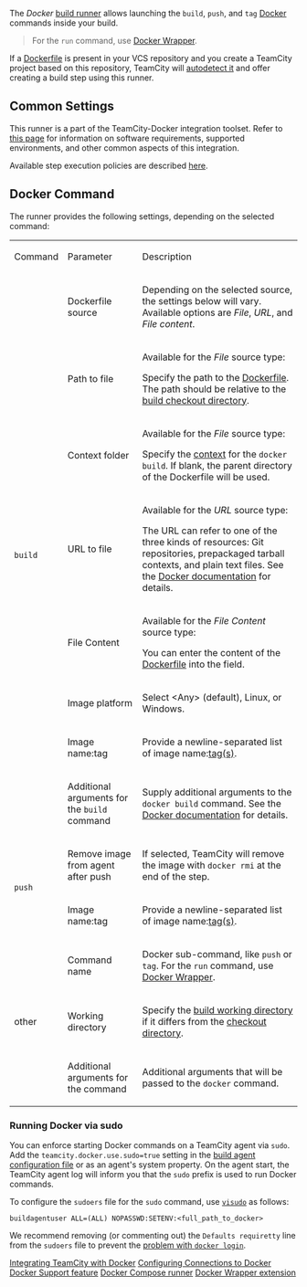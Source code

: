 [//]: # (title: Docker)
[//]: # (auxiliary-id: Docker)

The _Docker_ [build runner](build-runner.md) allows launching the `build`, `push`, and `tag` [Docker](https://www.docker.com/) commands inside your build.

>For the `run` command, use [Docker Wrapper](docker-wrapper.md).

If a [Dockerfile](https://docs.docker.com/engine/reference/builder/) is present in your VCS repository and you create a TeamCity project based on this repository, TeamCity will [autodetect it](configuring-build-steps.md#Autodetecting+build+steps) and offer creating a build step using this runner.

## Common Settings

This runner is a part of the TeamCity-Docker integration toolset. Refer to [this page](integrating-teamcity-with-docker.md) for information on software requirements, supported environments, and other common aspects of this integration.

Available step execution policies are described [here](configuring-build-steps.md#Execution+policy).

## Docker Command

The runner provides the following settings, depending on the selected command:

<table><tr>

<td>

Command

</td>

<td>

Parameter

</td>

<td>

Description

</td></tr>

<tr>

<td rowspan="8">

`build`

</td>

<td id="Docker build" auxiliary-id="Docker build">

Dockerfile source

</td>

<td>

Depending on the selected source, the settings below will vary. Available options are _File_, _URL_, and _File content_.

</td></tr><tr>

<td>

Path to file

</td>

<td>

Available for the _File_ source type:

Specify the path to the [Dockerfile](https://docs.docker.com/engine/reference/builder/). The path should be relative to the [build checkout directory](build-checkout-directory.md).

</td></tr><tr>

<td>

Context folder

</td>

<td>

Available for the _File_ source type:

Specify the [context](https://docs.docker.com/engine/reference/commandline/build/#extended-description) for the `docker build`. If blank, the parent directory of the Dockerfile will be used.

</td></tr><tr>

<td>

URL to file

</td>

<td>

Available for the _URL_ source type:

The URL can refer to one of the three kinds of resources: Git repositories, prepackaged tarball contexts, and plain text files. See the [Docker documentation](https://docs.docker.com/engine/reference/commandline/build/#extended-description) for details.

</td></tr><tr>

<td>

File Content

</td>

<td>

Available for the _File Content_ source type:

You can enter the content of the [Dockerfile](https://docs.docker.com/engine/reference/builder/) into the field.

</td></tr><tr>

<td>

Image platform

</td>

<td>

Select \<Any\> (default), Linux, or Windows.

</td></tr><tr>

<td>

Image name:tag

</td>

<td>

Provide a newline-separated list of image name:[tag(s)](https://docs.docker.com/engine/reference/commandline/tag/).

</td></tr><tr>

<td>

Additional arguments for the `build` command

</td>

<td>

Supply additional arguments to the `docker build` command. See the [Docker documentation](https://docs.docker.com/engine/reference/commandline/build/) for details.

</td></tr><tr>

<td rowspan="2">

`push`

</td>

<td>

Remove image from agent after push

</td>

<td>

If selected, TeamCity will remove the image with `docker rmi` at the end of the step.

</td></tr><tr>

<td>

Image name:tag

</td>

<td>

Provide a newline-separated list of image name:[tag(s)](https://docs.docker.com/engine/reference/commandline/tag/).

</td></tr><tr>

<td rowspan="3">

other

</td>

<td>

Command name

</td>

<td>

Docker sub-command, like `push` or `tag`. For the `run` command, use [Docker Wrapper](docker-wrapper.md).

</td></tr><tr>

<td>

Working directory

</td>

<td>

Specify the [build working directory](build-working-directory.md) if it differs from the [checkout directory](build-checkout-directory.md).

</td></tr><tr>

<td>

Additional arguments for the command

</td>

<td>

Additional arguments that will be passed to the `docker` command.

</td></tr></table>

### Running Docker via sudo

You can enforce starting Docker commands on a TeamCity agent via `sudo`. Add the `teamcity.docker.use.sudo=true` setting in the [build agent configuration file](build-agent-configuration.md) or as an agent's system property. On the agent start, the TeamCity agent log will inform you that the `sudo` prefix is used to run Docker commands.

To configure the `sudoers` file for the `sudo` command, use [`visudo`](https://www.sudo.ws/man/1.8.17/visudo.man.html) as follows:

```Shell
buildagentuser ALL=(ALL) NOPASSWD:SETENV:<full_path_to_docker>

```

We recommend removing (or commenting out) the `Defaults requiretty` line from the `sudoers` file to prevent the [problem with `docker login`](https://youtrack.jetbrains.com/issue/TW-60990).
 
<seealso>
        <category ref="admin-guide">
            <a href="integrating-teamcity-with-docker.md">Integrating TeamCity with Docker</a>
            <a href="configuring-connections-to-docker.md">Configuring Connections to Docker</a>
            <a href="docker-support.md">Docker Support feature</a>
            <a href="docker-compose.md">Docker Compose runner</a>
            <a href="docker-wrapper.md">Docker Wrapper extension</a>
        </category>
</seealso>